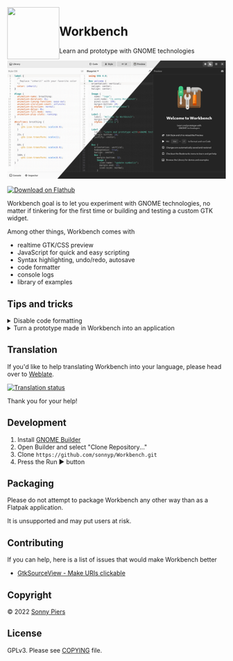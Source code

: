 <img style="vertical-align: middle;" src="data/icons/re.sonny.Workbench.svg" width="120" height="120" align="left">

# Workbench

Learn and prototype with GNOME technologies

![](data/screenshot.png)

<a href='https://flathub.org/apps/details/re.sonny.Workbench'><img width='180' height='60' alt='Download on Flathub' src='https://flathub.org/assets/badges/flathub-badge-en.svg'/></a>

Workbench goal is to let you experiment with GNOME technologies, no matter if tinkering for the first time or building and testing a custom GTK widget.

Among other things, Workbench comes with

- realtime GTK/CSS preview
- JavaScript for quick and easy scripting
- Syntax highlighting, undo/redo, autosave
- code formatter
- console logs
- library of examples

## Tips and tricks

<details>
  <summary>Disable code formatting</summary>

Workbench uses the [prettier](https://prettier.io/) code formatter. If you need to exclude some code you can use special comments.

[JavaScript](https://prettier.io/docs/en/ignore.html#javascript)

```js
// prettier-ignore
matrix(
  1, 0, 0,
  0, 1, 0,
  0, 0, 1
);
```

[XML](https://github.com/prettier/plugin-xml#ignore-ranges)

```xml
<foo>
  <!-- prettier-ignore-start -->
    <this-content-will-not-be-formatted     />
  <!-- prettier-ignore-end -->
</foo>
```

[CSS](https://prettier.io/docs/en/ignore.html#css)

```css
/* prettier-ignore */
.my    ugly rule
{

}
```

</details>

<details>
  <summary>Turn a prototype made in Workbench into an application</summary>

Use GNOME Builder to start a new project using the JavaScript GNOME Application template and copy paste your Workbench code.

</details>

## Translation

If you'd like to help translating Workbench into your language, please head over to [Weblate](https://hosted.weblate.org/engage/workbench/).

<a href="https://hosted.weblate.org/engage/workbench/">
  <img src="https://hosted.weblate.org/widgets/workbench/-/workbench/multi-auto.svg" alt="Translation status" />
</a>

Thank you for your help!

## Development

1. Install [GNOME Builder](https://apps.gnome.org/app/org.gnome.Builder/)
2. Open Builder and select "Clone Repository..."
3. Clone `https://github.com/sonnyp/Workbench.git`
4. Press the Run ▶ button

## Packaging

Please do not attempt to package Workbench any other way than as a Flatpak application.

It is unsupported and may put users at risk.

## Contributing

If you can help, here is a list of issues that would make Workbench better

- [GtkSourceView - Make URIs clickable](https://gitlab.gnome.org/GNOME/gtksourceview/-/issues/125)

## Copyright

© 2022 [Sonny Piers](https://github.com/sonnyp)

## License

GPLv3. Please see [COPYING](COPYING) file.
